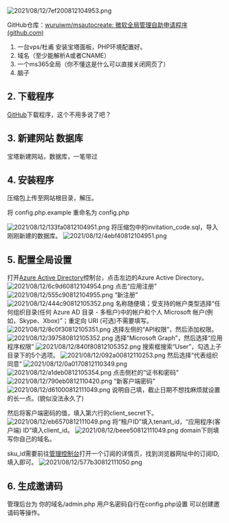 ![2021/08/12/7ef200812104953.png](https://i1.xktu.xyz/2021/08/12/7ef200812104953.png)

GitHub仓库：[wuruiwm/msautocreate: 微软全局管理自助申请程序 (github.com)](https://github.com/wuruiwm/msautocreate)

1. 一台vps/杜甫 安装宝塔面板，PHP环境配置好。
2. 域名（至少能解析A或者CNAME）
3. 一个ms365全局（你不懂这是什么可以直接关闭网页了）
4. 脑子

## 2. 下载程序
[GitHub](https://github.com/wuruiwm/msautocreate)下载程序，这个不用多说了吧？

## 3. 新建网站 数据库
宝塔新建网站，数据库，一笔带过

## 4. 安装程序
压缩包上传至网站根目录，解压。

将 config.php.example 重命名为 config.php

![2021/08/12/133fa0812104951.png](https://i1.xktu.xyz/2021/08/12/133fa0812104951.png)
将压缩包中的invitation_code.sql，导入刚刚新建的数据库。
![2021/08/12/4ebf40812104951.png](https://i1.xktu.xyz/2021/08/12/4ebf40812104951.png)

## 5. 配置全局设置
打开[Azure Active Directory](https://aad.portal.azure.com/)控制台，点击左边的Azure Active Directory。
![2021/08/12/6c9d60812104954.png](https://i1.xktu.xyz/2021/08/12/6c9d60812104954.png)
点击“应用注册”
![2021/08/12/555c90812104955.png](https://i1.xktu.xyz/2021/08/12/555c90812104955.png)
“新注册”
![2021/08/12/444c90812105352.png](https://i1.xktu.xyz/2021/08/12/444c90812105352.png)
名称随便填；受支持的帐户类型选择“任何组织目录(任何 Azure AD 目录 - 多租户)中的帐户和个人 Microsoft 帐户(例如，Skype、Xbox)”；重定向 URI (可选)不需要填写。
![2021/08/12/8c0f30812105351.png](https://i1.xktu.xyz/2021/08/12/8c0f30812105351.png)
选择左侧的“API权限”，然后添加权限。
![2021/08/12/397580812105352.png](https://i1.xktu.xyz/2021/08/12/397580812105352.png)
选择“Microsoft Graph”，然后选择“应用程序权限”
![2021/08/12/840f80812105352.png](https://i1.xktu.xyz/2021/08/12/840f80812105352.png)
搜索框搜索“User”，勾选上子目录下的5个选项。
![2021/08/12/092a00812110253.png](https://i1.xktu.xyz/2021/08/12/092a00812110253.png)
然后选择“代表组织同意”
![2021/08/12/0a0170812110349.png](https://i1.xktu.xyz/2021/08/12/0a0170812110349.png)
![2021/08/12/a1deb0812105354.png](https://i1.xktu.xyz/2021/08/12/a1deb0812105354.png)
点击侧栏的“证书和密码”
![2021/08/12/790eb0812110420.png](https://i1.xktu.xyz/2021/08/12/790eb0812110420.png)
“新客户端密码”
![2021/08/12/d61000812111049.png](https://i1.xktu.xyz/2021/08/12/d61000812111049.png)
说明自己填，截止日期不想找麻烦就设置的长一点。(貌似没法永久了)

然后将客户端密码的值，填入第六行的client_secret下。
![2021/08/12/eb6570812111049.png](https://i1.xktu.xyz/2021/08/12/eb6570812111049.png)
将“租户ID”填入tenant_id，“应用程序(客户端) ID”填入client_id。
![2021/08/12/beee50812111049.png](https://i1.xktu.xyz/2021/08/12/beee50812111049.png)
domain下则填写你自己的域名。

sku_id需要前往[管理控制台](https://admin.microsoft.com/)打开一个订阅的详情页，找到浏览器网址中的订阅ID,填入即可。
![2021/08/12/577b30812111050.png](https://i1.xktu.xyz/2021/08/12/577b30812111050.png)

## 6. 生成邀请码
管理后台为 你的域名/admin.php 用户名密码自行在config.php设置
可以创建邀请码等操作。
